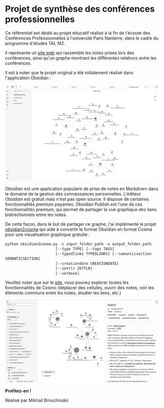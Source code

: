 
# Projet de synthèse des conférences professionnelles

Ce référentiel est dédié au projet éducatif réalisé à la fin de l'écoute des Conférences Professionnelles à l'université Paris Nanterre, dans le cadre du programme d'études TAL M2.

Il représente un [site web](https://michabiriuchinskii.github.io/Conferences_Prof/#20240218174630) qui rassemble les notes prises lors des conférences, ainsi qu'un graphe montrant les différentes relations entre les conférences.

Il est à noter que le projet original a été initialement réalisé dans l'application Obsidian :

![obsidian_screenshot](obsidian_screenshot.png)

Obsidian est une application populaire de prise de notes en Markdown dans le domaine de la gestion des connaissances personnelles. L'éditeur Obsidian est gratuit mais n'est pas open source. Il dispose de certaines fonctionnalités premium payantes. Obsidian Publish est l'une de ces fonctionnalités premium, qui permet de partager la vue graphique des liens bidirectionnels entre les notes.

De cette façon, dans le but de partager ce graphe, j'ai implémenté le projet [obsidian2cosma](https://github.com/kevinpolisano/obsidian2cosma) qui aide à convertir le format Obsidian en format Cosma pour une visualisation graphique gratuite : 

```terminal
python obsidian2cosma.py -i input_folder_path -o output_folder_path
                       [--type TYPE] [--tags TAGS]
                       [--typedlinks TYPEDLINKS] [--semanticsection SEMANTICSECTION]
                       [--creationdate CREATIONDATE]
                       [--zettlr ZETTLR] 
                       [--verbose]
```

Veuillez noter que sur le [site](https://michabiriuchinskii.github.io/Conferences_Prof/#20240218174630), vous pouvez explorer toutes les fonctionnalités de Cosmo (déplacer des cellules, ouvrir des notes, voir les éléments communs entre les notes, étudier les liens, etc.)

![mon_site](mon_site.png)

**Profitez-en !**

Réalisé par Mikhail Biriuchinskii
